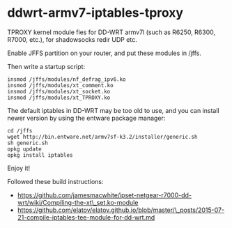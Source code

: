 # ddwrt-armv7-iptables-tproxy
TPROXY kernel module fies for DD-WRT armv7l (such as R6250, R6300, R7000, etc.), for shadowsocks redir UDP etc.

Enable JFFS partition on your router, and put these modules in /jffs.

Then write a startup script:
```
insmod /jffs/modules/nf_defrag_ipv6.ko
insmod /jffs/modules/xt_comment.ko
insmod /jffs/modules/xt_socket.ko
insmod /jffs/modules/xt_TPROXY.ko
```

The default iptables in DD-WRT may be too old to use, and you can install newer version by using the entware package manager:
```
cd /jffs
wget http://bin.entware.net/armv7sf-k3.2/installer/generic.sh
sh generic.sh
opkg update
opkg install iptables
```

Enjoy it!

Followed these build instructions: 
- https://github.com/jamesmacwhite/ipset-netgear-r7000-dd-wrt/wiki/Compiling-the-xt\_set.ko-module
- https://github.com/elatov/elatov.github.io/blob/master/\_posts/2015-07-21-compile-iptables-tee-module-for-dd-wrt.md
